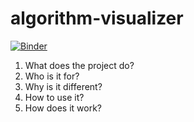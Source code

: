 # algorithm-visualizer
[![Binder](https://mybinder.org/badge_logo.svg)](https://mybinder.org/v2/gh/ShanaryS/algorithm-visualizer/241097529e0092966ed1498bd0828958035abfce)
1. What does the project do?
2. Who is it for?
3. Why is it different?
4. How to use it?
5. How does it work?
